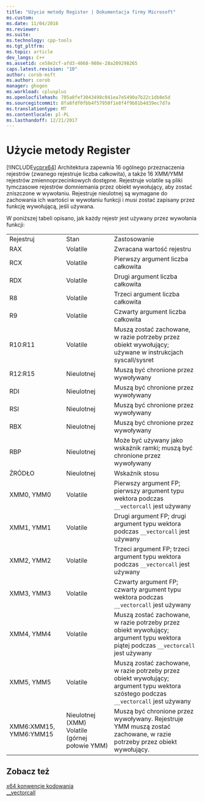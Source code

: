 ```yaml
---
title: "Użycie metody Register | Dokumentacja firmy Microsoft"
ms.custom: 
ms.date: 11/04/2016
ms.reviewer: 
ms.suite: 
ms.technology: cpp-tools
ms.tgt_pltfrm: 
ms.topic: article
dev_langs: C++
ms.assetid: ce58e2cf-afd3-4068-980e-28a209298265
caps.latest.revision: "10"
author: corob-msft
ms.author: corob
manager: ghogen
ms.workload: cplusplus
ms.openlocfilehash: 705a8fef3043498c041ea7e5490a7b22c1db8e5d
ms.sourcegitcommit: 8fa8fdf0fbb4f57950f1e8f4f9b81b4d39ec7d7a
ms.translationtype: MT
ms.contentlocale: pl-PL
ms.lasthandoff: 12/21/2017
---
```

# <a name="register-usage"></a>Użycie metody Register
[!INCLUDE[vcprx64](../assembler/inline/includes/vcprx64_md.md)] Architektura zapewnia 16 ogólnego przeznaczenia rejestrów (zwanego rejestruje liczba całkowita), a także 16 XMM/YMM rejestrów zmiennoprzecinkowych dostępne. Rejestruje volatile są pliki tymczasowe rejestrów domniemania przez obiekt wywołujący, aby zostać zniszczone w wywołaniu. Rejestruje nieulotnej są wymagane do zachowania ich wartości w wywołaniu funkcji i musi zostać zapisany przez funkcję wywołującą, jeśli używana.  
  
 W poniższej tabeli opisano, jak każdy rejestr jest używany przez wywołania funkcji:  
  
||||  
|-|-|-|  
|Rejestruj|Stan|Zastosowanie|  
|RAX|Volatile|Zwracana wartość rejestru|  
|RCX|Volatile|Pierwszy argument liczba całkowita|  
|RDX|Volatile|Drugi argument liczba całkowita|  
|R8|Volatile|Trzeci argument liczba całkowita|  
|R9|Volatile|Czwarty argument liczba całkowita|  
|R10:R11|Volatile|Muszą zostać zachowane, w razie potrzeby przez obiekt wywołujący; używane w instrukcjach syscall/sysret|  
|R12:R15|Nieulotnej|Muszą być chronione przez wywoływany|  
|RDI|Nieulotnej|Muszą być chronione przez wywoływany|  
|RSI|Nieulotnej|Muszą być chronione przez wywoływany|  
|RBX|Nieulotnej|Muszą być chronione przez wywoływany|  
|RBP|Nieulotnej|Może być używany jako wskaźnik ramki; muszą być chronione przez wywoływany|  
|ŹRÓDŁO|Nieulotnej|Wskaźnik stosu|  
|XMM0, YMM0|Volatile|Pierwszy argument FP; pierwszy argument typu wektora podczas `__vectorcall` jest używany|  
|XMM1, YMM1|Volatile|Drugi argument FP; drugi argument typu wektora podczas `__vectorcall` jest używany|  
|XMM2, YMM2|Volatile|Trzeci argument FP; trzeci argument typu wektora podczas `__vectorcall` jest używany|  
|XMM3, YMM3|Volatile|Czwarty argument FP; czwarty argument typu wektora podczas `__vectorcall` jest używany|  
|XMM4, YMM4|Volatile|Muszą zostać zachowane, w razie potrzeby przez obiekt wywołujący; argument typu wektora piątej podczas `__vectorcall` jest używany|  
|XMM5, YMM5|Volatile|Muszą zostać zachowane, w razie potrzeby przez obiekt wywołujący; argument typu wektora szóstego podczas `__vectorcall` jest używany|  
|XMM6:XMM15, YMM6:YMM15|Nieulotnej (XMM) Volatile (górnej połowie YMM)|Muszą być chronione przez wywoływany. Rejestruje YMM muszą zostać zachowane, w razie potrzeby przez obiekt wywołujący.|  
  
## <a name="see-also"></a>Zobacz też  
 [x64 konwencje kodowania](../build/x64-software-conventions.md)   
 [__vectorcall](../cpp/vectorcall.md)
